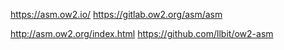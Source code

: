 https://asm.ow2.io/
https://gitlab.ow2.org/asm/asm


http://asm.ow2.org/index.html
https://github.com/llbit/ow2-asm

